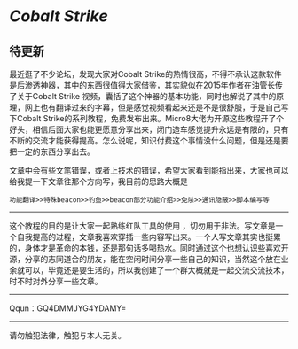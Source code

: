 # _Cobalt Strike_ 

待更新
----------

最近逛了不少论坛，发现大家对Cobalt Strike的热情很高，不得不承认这款软件是后渗透神器，其中的东西很值得大家借鉴，其实貌似在2015年作者在油管长传了关于Cobalt Strike 视频，囊括了这个神器的基本功能，同时也解说了其中的原理，网上也有翻译过来的字幕，但是感觉视频看起来还是不是很舒服，于是自己写下Cobalt Strike的系列教程，免费发布出来。Micro8大佬为开源这些教程开了个好头，相信后面大家也能更愿意分享出来，闭门造车感觉提升永远是有限的，只有不断的交流才能获得提高。怎么说呢，知识付费这个事情没什么问题，但是还是要把一定的东西分享出去。

文章中会有些文笔错误，或者上技术的错误，希望大家看到能指出来，大家也可以给我提一下文章往那个方向写，我目前的思路大概是

```
功能翻译>>特殊beacon>>钓鱼>>beacon部分功能介绍>>免杀>>通讯隐蔽>>脚本编写等
```
----------

这个教程的目的是让大家一起熟练红队工具的使用 ，切勿用于非法。写文章是一个自我提高的过程，文章我喜欢穿插一些内容写出来。一个人写文章其实也挺累的，身体才是革命的本钱，还是那句话多喝热水。同时通过这个也想认识些喜欢开源，分享的志同道合的朋友，能在空闲时间分享一些自己的知识，当然这个放在业余就可以，毕竟还是要生活的，所以我创建了一个群大概就是一起交流交流技术，时不时对外分享一些文章。

----------

Qqun：GQ4DMMJYG4YDAMY=


----------
请勿触犯法律，触犯与本人无关。
